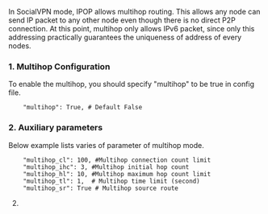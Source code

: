 In SocialVPN mode, IPOP allows multihop routing. This allows any node can send IP packet to any other node even though there is no direct P2P connection. At this point, multihop only allows IPv6 packet, since only this addressing practically guarantees the uniqueness of address of every nodes. 

### 1. Multihop Configuration

To enable the multihop, you should specify "multihop" to be true in config file. 

```
    "multihop": True, # Default False
```

### 2. Auxiliary parameters
Below example lists varies of parameter of multihop mode. 

```
    "multihop_cl": 100, #Multihop connection count limit
    "multihop_ihc": 3, #Multihop initial hop count
    "multihop_hl": 10, #Multihop maximum hop count limit
    "multihop_tl": 1,  # Multihop time limit (second)
    "multihop_sr": True # Multihop source route
```

2.